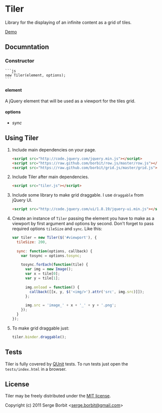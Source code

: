 # Tiler

Library for the displaying of an infinite content as a grid of tiles.

[Demo](http://borbit.github.com/tiler/)

## Documntation

### Constructor

    ```js
    new Tiler(element, options);
    ```
#### element

A jQuery element that will be used as a viewport for the tiles grid.

#### options

- *sync*

## Using Tiler

1. Include main dependencies on your page.

    ```html
    <script src="http://code.jquery.com/jquery.min.js"></script>
    <script src="https://raw.github.com/borbit/row.js/master/row.js"></script>
    <script src="https://raw.github.com/borbit/grid.js/master/grid.js"></script>
    ```
    
2. Include Tiler after main dependencies.

    ```html
    <script src="tiler.js"></script>
    ```
    
3. Include some library to make grid draggable. I use `draggable` from jQuery UI.

    ```html
    <script src="http://code.jquery.com/ui/1.8.19/jquery-ui.min.js"></script>
    ```

4. Create an instance of `Tiler` passing the element you have to make as a viewport by
first argument and options by second. Don't forget to pass required options `tileSize` and `sync`.
Like this:

    ```js
    var tiler = new Tiler($('#viewport'), {
      tileSize: 200,
      
      sync: function(options, callback) {
        var tosync = options.tosync;
        
        tosync.forEach(function(tile) {
          var img = new Image();
          var x = tile[0];
          var y = tile[1];
          
          img.onload = function() {
            callback([[x, y, $('<img/>').attr('src', img.src)]]);
          };
          
          img.src = 'image_' + x + '_' + y + '.png';
        });
      }
    });
    ```

5. To make grid draggable just:

    ```js
    tiler.binder.draggable();
    ```

## Tests

Tiler is fully covered by [QUnit](http://docs.jquery.com/QUnit) tests. To run tests
just open the `tests/index.html` in a browser.

## License 

Tiler may be freely distributed under the [MIT license](http://en.wikipedia.org/wiki/MIT_License#License_terms).

Copyright (c) 2011 Serge Borbit &lt;serge.borbit@gmail.com&gt;